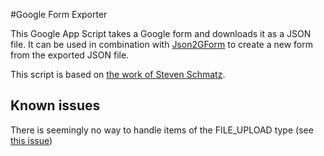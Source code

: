 #Google Form Exporter

This Google App Script takes a Google form and downloads it as a JSON file. It can be used in combination with [Json2GForm](https://github.com/SableRaf/Json2GForm/) to create a new form from the exported JSON file.

This script is based on [the work of Steven Schmatz](https://github.com/stevenschmatz/export-google-form).

## Known issues
There is seemingly no way to handle items of the FILE_UPLOAD type (see [this issue](https://github.com/stevenschmatz/export-google-form/issues/4))